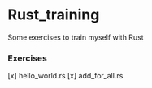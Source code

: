 # Rust_training
Some exercises to train myself with Rust

### Exercises

[x] hello_world.rs
[x] add_for_all.rs
